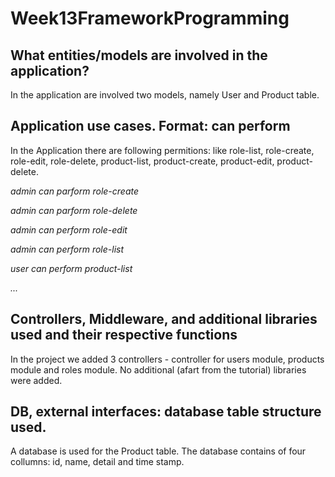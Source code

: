 # Week13FrameworkProgramming

## **What entities/models are involved in the application?**

 In the application are involved two models, namely User and Product table. 

## **Application use cases. Format: <Role type> can perform <a feature>**
  
 In the Application there are following permitions: like role-list, role-create, role-edit, role-delete, product-list, product-create, product-edit, product-delete.
 
 *admin can parform role-create*
 
 *admin can parform role-delete*
 
 *admin can perform role-edit*
 
*admin can perform role-list*
 
 *user can perform product-list*
 
 *...*
  
## **Controllers, Middleware, and additional libraries used and their respective functions**
  
  In the project we added 3 controllers - controller for users module, products module and roles module. No additional (afart from the tutorial) libraries were added.
  
## **DB, external interfaces: database table structure used.**
  
  A database is used for the Product table. The database contains of four collumns: id, name, detail and time stamp. 
